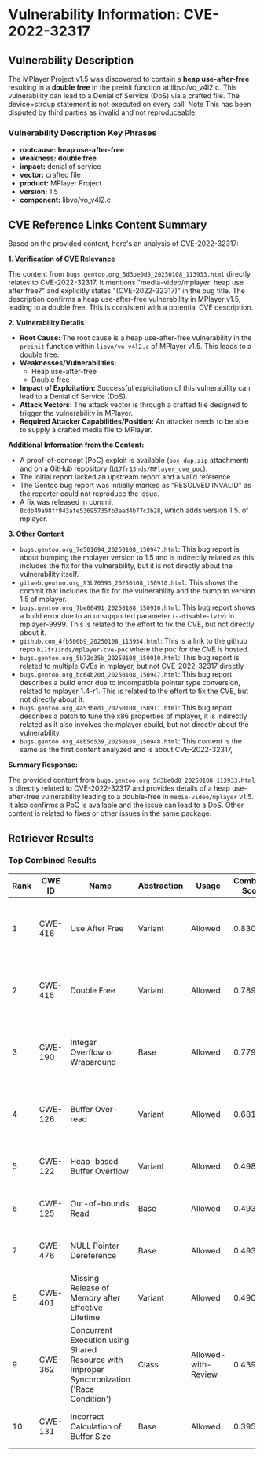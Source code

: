 # Vulnerability Information: CVE-2022-32317

## Vulnerability Description
The MPlayer Project v1.5 was discovered to contain a **heap use-after-free** resulting in a **double free** in the preinit function at libvo/vo_v4l2.c. This vulnerability can lead to a Denial of Service (DoS) via a crafted file. The device=strdup statement is not executed on every call. Note This has been disputed by third parties as invalid and not reproduceable.

### Vulnerability Description Key Phrases
- **rootcause:** **heap use-after-free**
- **weakness:** **double free**
- **impact:** denial of service
- **vector:** crafted file
- **product:** MPlayer Project
- **version:** 1.5
- **component:** libvo/vo_v4l2.c

## CVE Reference Links Content Summary
Based on the provided content, here's an analysis of CVE-2022-32317:

**1. Verification of CVE Relevance**

The content from `bugs.gentoo.org_5d3be0d0_20250108_113933.html` directly relates to CVE-2022-32317. It mentions "media-video/mplayer: heap use after free?" and explicitly states "(CVE-2022-32317)" in the bug title. The description confirms a heap use-after-free vulnerability in MPlayer v1.5, leading to a double free. This is consistent with a potential CVE description.

**2. Vulnerability Details**

*   **Root Cause:** The root cause is a heap use-after-free vulnerability in the `preinit` function within `libvo/vo_v4l2.c` of MPlayer v1.5. This leads to a double free.
*   **Weaknesses/Vulnerabilities:**
    *   Heap use-after-free
    *   Double free
*  **Impact of Exploitation:** Successful exploitation of this vulnerability can lead to a Denial of Service (DoS).
*   **Attack Vectors:** The attack vector is through a crafted file designed to trigger the vulnerability in MPlayer.
*   **Required Attacker Capabilities/Position:** An attacker needs to be able to supply a crafted media file to MPlayer.

**Additional Information from the Content:**

*   A proof-of-concept (PoC) exploit is available (`poc_dup.zip` attachment) and on a GitHub repository (`b17fr13nds/MPlayer_cve_poc`).
*   The initial report lacked an upstream report and a valid reference.
*   The Gentoo bug report was initially marked as "RESOLVED INVALID" as the reporter could not reproduce the issue.
*   A fix was released in commit `8cdb49a98ff943afe53695735fb3eed4b77c3b28`, which adds version 1.5. of mplayer.

**3. Other Content**

*   `bugs.gentoo.org_7e501694_20250108_150947.html`: This bug report is about bumping the mplayer version to 1.5 and is indirectly related as this includes the fix for the vulnerability, but it is not directly about the vulnerability itself.
*   `gitweb.gentoo.org_93b70593_20250108_150910.html`: This shows the commit that includes the fix for the vulnerability and the bump to version 1.5 of mplayer.
*    `bugs.gentoo.org_7be06491_20250108_150910.html`: This bug report shows a build error due to an unsupported parameter (`--disable-ivtv`) in mplayer-9999. This is related to the effort to fix the CVE, but not directly about it.
*   `github.com_4fb500b9_20250108_113934.html`: This is a link to the github repo `b17fr13nds/mplayer-cve-poc` where the poc for the CVE is hosted.
*   `bugs.gentoo.org_5b72d35b_20250108_150910.html`: This bug report is related to multiple CVEs in mplayer, but not CVE-2022-32317 directly
*   `bugs.gentoo.org_bc64b20d_20250108_150947.html`: This bug report describes a build error due to incompatible pointer type conversion, related to mplayer 1.4-r1. This is related to the effort to fix the CVE, but not directly about it.
*   `bugs.gentoo.org_4a53bed1_20250108_150911.html`: This bug report describes a patch to tune the x86 properties of mplayer, it is indirectly related as it also involves the mplayer ebuild, but not directly about the vulnerability.
*    `bugs.gentoo.org_48b5d539_20250108_150948.html`: This content is the same as the first content analyzed and is about CVE-2022-32317,

**Summary Response:**

The provided content from `bugs.gentoo.org_5d3be0d0_20250108_113933.html` is directly related to CVE-2022-32317 and provides details of a heap use-after-free vulnerability leading to a double-free in `media-video/mplayer` v1.5. It also confirms a PoC is available and the issue can lead to a DoS. Other content is related to fixes or other issues in the same package.

## Retriever Results

### Top Combined Results

| Rank | CWE ID | Name | Abstraction | Usage | Combined Score | Retrievers | Individual Scores |
|------|--------|------|-------------|-------|---------------|------------|-------------------|
| 1 | CWE-416 | Use After Free | Variant | Allowed | 0.8309 | dense, sparse, graph | dense: 0.537, sparse: 0.533, graph: 0.914 |
| 2 | CWE-415 | Double Free | Variant | Allowed | 0.7899 | dense, sparse, graph | dense: 0.517, sparse: 0.542, graph: 0.802 |
| 3 | CWE-190 | Integer Overflow or Wraparound | Base | Allowed | 0.7793 | dense, sparse, graph | dense: 0.500, sparse: 0.500, graph: 0.681 |
| 4 | CWE-126 | Buffer Over-read | Variant | Allowed | 0.6814 | dense, sparse, graph | dense: 0.501, sparse: 0.474, graph: 0.605 |
| 5 | CWE-122 | Heap-based Buffer Overflow | Variant | Allowed | 0.4985 | dense, sparse | dense: 0.516, sparse: 0.493 |
| 6 | CWE-125 | Out-of-bounds Read | Base | Allowed | 0.4937 | dense, sparse | dense: 0.460, sparse: 0.460 |
| 7 | CWE-476 | NULL Pointer Dereference | Base | Allowed | 0.4936 | dense, sparse | dense: 0.462, sparse: 0.458 |
| 8 | CWE-401 | Missing Release of Memory after Effective Lifetime | Variant | Allowed | 0.4906 | dense, sparse | dense: 0.486, sparse: 0.504 |
| 9 | CWE-362 | Concurrent Execution using Shared Resource with Improper Synchronization ('Race Condition') | Class | Allowed-with-Review | 0.4392 | dense, sparse, graph | dense: 0.467, sparse: 0.512, graph: 0.619 |
| 10 | CWE-131 | Incorrect Calculation of Buffer Size | Base | Allowed | 0.3954 | dense, sparse | dense: 0.471, sparse: 0.279 |

